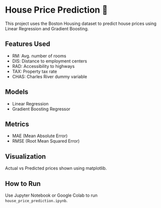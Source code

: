 # House Price Prediction 🏡

This project uses the Boston Housing dataset to predict house prices using Linear Regression and Gradient Boosting.

## Features Used
- RM: Avg. number of rooms
- DIS: Distance to employment centers
- RAD: Accessibility to highways
- TAX: Property tax rate
- CHAS: Charles River dummy variable

## Models
- Linear Regression
- Gradient Boosting Regressor

## Metrics
- MAE (Mean Absolute Error)
- RMSE (Root Mean Squared Error)

## Visualization
Actual vs Predicted prices shown using matplotlib.

## How to Run
Use Jupyter Notebook or Google Colab to run `house_price_prediction.ipynb`.
